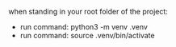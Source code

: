when standing in your root folder of the project:
- run command:
	python3 -m venv .venv
- run command:
	source .venv/bin/activate

